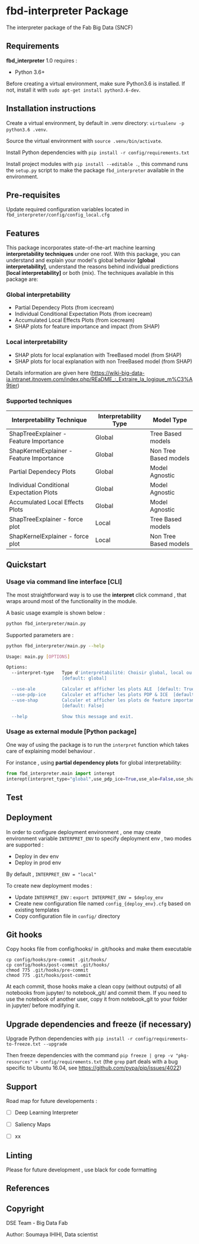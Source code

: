 # fbd-interpreter Package
The interpreter package of the Fab Big Data (SNCF)


## Requirements 
**fbd_interpreter** 1.0 requires : 
* Python 3.6+

Before creating a virtual environment, make sure Python3.6 is installed. If not, install it with `sudo apt-get install python3.6-dev`.

## Installation instructions

Create a virtual environment, by default in .venv directory: `virtualenv -p python3.6 .venv`.

Source the virtual environment with `source .venv/bin/activate`.

Install Python dependencies with `pip install -r config/requirements.txt`

Install project modules with `pip install --editable .`, this command runs the `setup.py` script to make the package `fbd_interpreter` available in the environment.

## Pre-requisites 

Update required  configuration variables located in `fbd_interpreter/config/config_local.cfg` 

## Features
This package incorporates state-of-the-art machine learning **interpretability techniques** under one roof. 
With this package, you can understand and explain your model's global behavior **[global interpretability]**, understand the reasons behind individual predictions **[local interpretability]** or both (mix).
The techniques available in this package are:
### Global interpretability
- Partial Dependecy Plots (from icecream)
- Individual Conditional Expectation Plots (from icecream)
- Accumulated Local Effects Plots (from icecream)
- SHAP plots for feature importance and impact (from SHAP)
### Local interpretability
- SHAP plots for local explanation with TreeBased model (from SHAP)
- SHAP plots for local explanation with non TreeBased model (from SHAP)

Details information are given here (https://wiki-big-data-ia.intranet.itnovem.com/index.php/REaDME_:_Extraire_la_logique_m%C3%A9tier)

### Supported techniques 

| Interpretability Technique | Interpretability Type | Model Type |
| --- | --- | ---|
|ShapTreeExplainer - Feature Importance|Global|Tree Based models|
|ShapKernelExplainer - Feature Importance|Global|Non Tree Based models|
|Partial Dependecy Plots|Global|Model Agnostic|
|Individual Conditional Expectation Plots|Global|Model Agnostic|
|Accumulated Local Effects Plots|Global|Model Agnostic|
|ShapTreeExplainer - force plot|Local|Tree Based models|
|ShapKernelExplainer - force plot|Local|Non Tree Based models|



## Quickstart

### Usage via command line interface [CLI] 
The most straightforward way is to use the **interpret** click command , that wraps around most of the functionality in the module.

A basic usage example is shown below :

```bash src
python fbd_interpreter/main.py 

```

Supported parameters are :

```bash src
python fbd_interpreter/main.py --help

Usage: main.py [OPTIONS]

Options:
  --interpret-type   Type d'interprétabilité: Choisir global, local ou mix
                     [default: global]

  --use-ale          Calculer et afficher les plots ALE  [default: True]
  --use-pdp-ice      Calculer et afficher les plots PDP & ICE  [default: True]
  --use-shap         Calculer et afficher les plots de feature importance SHAP
                     [default: False]

  --help             Show this message and exit.

```

### Usage as external module  [Python package] 

One way of using the package is  to run the `interpret` function which takes care  of explaining model behaviour .

For instance , using **partial dependency plots** for global interpretability:
```python
from fbd_interpreter.main import interept
interept(interpret_type="global",use_pdp_ice=True,use_ale=False,use_shap=False)
```

## Test



## Deployment 

In order to configure deployment environment , one may create environment variable `INTERPRET_ENV`
to specify deployment env , two  modes are supported :
- Deploy in dev env
- Deploy in prod env 

By default , `INTERPRET_ENV = "local"` 

To create new deployment modes :
- Update `INTERPRET_ENV` :  ```export INTERPRET_ENV = $deploy_env ```
- Create new configuration file named `config_{deploy_env}.cfg` based on existing templates 
- Copy configuration file  in `config/` directory 


## Git hooks

Copy hooks file from config/hooks/ in .git/hooks and make them executable
```
cp config/hooks/pre-commit .git/hooks/
cp config/hooks/post-commit .git/hooks/
chmod 775 .git/hooks/pre-commit
chmod 775 .git/hooks/post-commit
```
At each commit, those hooks make a clean copy (without outputs) of all notebooks from jupyter/ to notebook_git/ and commit them. If you need to use the notebook of another user, copy it from notebook_git to your folder in jupyter/ before modifying it.

## Upgrade dependencies and freeze (if necessary)

Upgrade Python dependencies with `pip install -r config/requirements-to-freeze.txt --upgrade`

Then freeze dependencies with the command `pip freeze | grep -v "pkg-resources" > config/requirements.txt` (the `grep` part deals with a bug specific to Ubuntu 16.04, see https://github.com/pypa/pip/issues/4022)


## Support 

Road map for future developements : 
- [ ] Deep Learning Interpreter
- [ ] Saliency Maps
- [ ] xx



## Linting 
Please for future development , use black for code formatting  

## References 



## Copyright 
DSE Team - Big Data Fab

Author: Soumaya IHIHI, Data scientist
